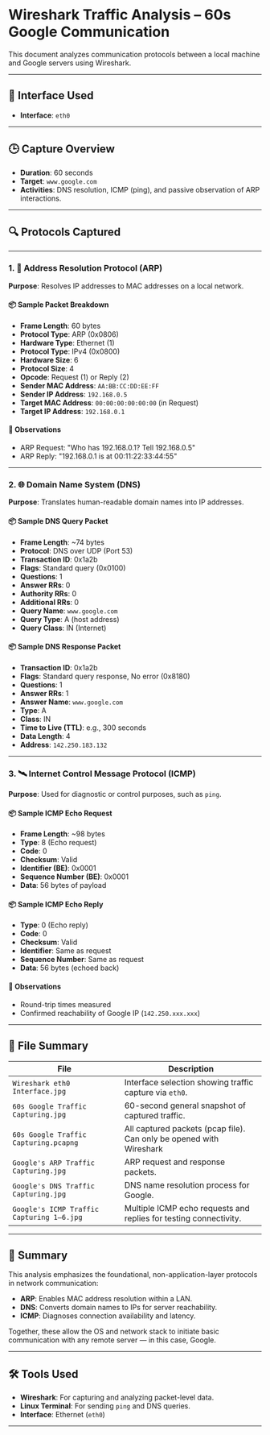 # Wireshark Traffic Analysis – 60s Google Communication

This document analyzes communication protocols between a local machine and Google servers using Wireshark.

---

## 📡 Interface Used

- **Interface**: `eth0`

---

## 🕒 Capture Overview

- **Duration**: 60 seconds
- **Target**: `www.google.com`
- **Activities**: DNS resolution, ICMP (ping), and passive observation of ARP interactions.

---

## 🔍 Protocols Captured

---

### 1. 🧭 Address Resolution Protocol (ARP)

**Purpose**: Resolves IP addresses to MAC addresses on a local network.

#### 📦 Sample Packet Breakdown

- **Frame Length**: 60 bytes
- **Protocol Type**: ARP (0x0806)
- **Hardware Type**: Ethernet (1)
- **Protocol Type**: IPv4 (0x0800)
- **Hardware Size**: 6
- **Protocol Size**: 4
- **Opcode**: Request (1) or Reply (2)
- **Sender MAC Address**: `AA:BB:CC:DD:EE:FF`
- **Sender IP Address**: `192.168.0.5`
- **Target MAC Address**: `00:00:00:00:00:00` (in Request)
- **Target IP Address**: `192.168.0.1`

#### 📝 Observations

- ARP Request: "Who has 192.168.0.1? Tell 192.168.0.5"
- ARP Reply: "192.168.0.1 is at 00:11:22:33:44:55"

---

### 2. 🌐 Domain Name System (DNS)

**Purpose**: Translates human-readable domain names into IP addresses.

#### 📦 Sample DNS Query Packet

- **Frame Length**: ~74 bytes
- **Protocol**: DNS over UDP (Port 53)
- **Transaction ID**: 0x1a2b
- **Flags**: Standard query (0x0100)
- **Questions**: 1
- **Answer RRs**: 0
- **Authority RRs**: 0
- **Additional RRs**: 0
- **Query Name**: `www.google.com`
- **Query Type**: A (host address)
- **Query Class**: IN (Internet)

#### 📦 Sample DNS Response Packet

- **Transaction ID**: 0x1a2b
- **Flags**: Standard query response, No error (0x8180)
- **Questions**: 1
- **Answer RRs**: 1
- **Answer Name**: `www.google.com`
- **Type**: A
- **Class**: IN
- **Time to Live (TTL)**: e.g., 300 seconds
- **Data Length**: 4
- **Address**: `142.250.183.132`

---

### 3. 🛰️ Internet Control Message Protocol (ICMP)

**Purpose**: Used for diagnostic or control purposes, such as `ping`.

#### 📦 Sample ICMP Echo Request

- **Frame Length**: ~98 bytes
- **Type**: 8 (Echo request)
- **Code**: 0
- **Checksum**: Valid
- **Identifier (BE)**: 0x0001
- **Sequence Number (BE)**: 0x0001
- **Data**: 56 bytes of payload

#### 📦 Sample ICMP Echo Reply

- **Type**: 0 (Echo reply)
- **Code**: 0
- **Checksum**: Valid
- **Identifier**: Same as request
- **Sequence Number**: Same as request
- **Data**: 56 bytes (echoed back)

#### 📝 Observations

- Round-trip times measured
- Confirmed reachability of Google IP (`142.250.xxx.xxx`)

---

## 📁 File Summary

| File | Description |
|------|-------------|
| `Wireshark eth0 Interface.jpg` | Interface selection showing traffic capture via `eth0`. |
| `60s Google Traffic Capturing.jpg` | 60-second general snapshot of captured traffic. |
| `60s Google Traffic Capturing.pcapng` | All captured packets (pcap file). Can only be opened with Wireshark |
| `Google's ARP Traffic Capturing.jpg` | ARP request and response packets. |
| `Google's DNS Traffic Capturing.jpg` | DNS name resolution process for Google. |
| `Google's ICMP Traffic Capturing 1–6.jpg` | Multiple ICMP echo requests and replies for testing connectivity. |

---

## 🧠 Summary

This analysis emphasizes the foundational, non-application-layer protocols in network communication:

- **ARP**: Enables MAC address resolution within a LAN.
- **DNS**: Converts domain names to IPs for server reachability.
- **ICMP**: Diagnoses connection availability and latency.

Together, these allow the OS and network stack to initiate basic communication with any remote server — in this case, Google.

---

## 🛠️ Tools Used

- **Wireshark**: For capturing and analyzing packet-level data.
- **Linux Terminal**: For sending `ping` and DNS queries.
- **Interface**: Ethernet (`eth0`)

---
